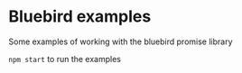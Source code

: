 # Bluebird examples

Some examples of working with the bluebird promise library

`npm start` to run the examples
